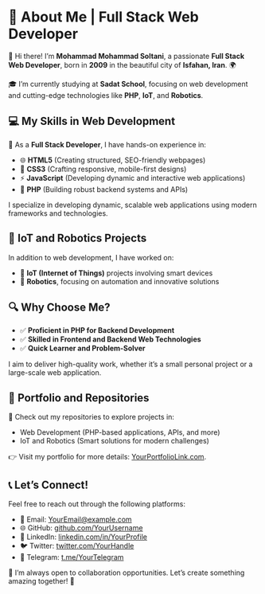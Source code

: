 
# 👋 About Me | Full Stack Web Developer  

🎉 Hi there! I’m **Mohammad Mohammad Soltani**, a passionate **Full Stack Web Developer**, born in **2009** in the beautiful city of **Isfahan, Iran**. 🌍  

🎓 I’m currently studying at **Sadat School**, focusing on web development and cutting-edge technologies like **PHP**, **IoT**, and **Robotics**.  

## 💻 My Skills in Web Development  
🚀 As a **Full Stack Developer**, I have hands-on experience in:  
- 🌐 **HTML5** (Creating structured, SEO-friendly webpages)  
- 🎨 **CSS3** (Crafting responsive, mobile-first designs)  
- ⚡ **JavaScript** (Developing dynamic and interactive web applications)  
- 🐘 **PHP** (Building robust backend systems and APIs)  

I specialize in developing dynamic, scalable web applications using modern frameworks and technologies.  

## 🤖 IoT and Robotics Projects  
In addition to web development, I have worked on:  
- 🌟 **IoT (Internet of Things)** projects involving smart devices  
- 🤖 **Robotics**, focusing on automation and innovative solutions  

## 🔍 Why Choose Me?  
- ✅ **Proficient in PHP for Backend Development**  
- ✅ **Skilled in Frontend and Backend Web Technologies**  
- ✅ **Quick Learner and Problem-Solver**  

I aim to deliver high-quality work, whether it’s a small personal project or a large-scale web application.  

## 🌟 Portfolio and Repositories  
📂 Check out my repositories to explore projects in:  
- Web Development (PHP-based applications, APIs, and more)  
- IoT and Robotics (Smart solutions for modern challenges)  

👉 Visit my portfolio for more details: [YourPortfolioLink.com](#).  

## 📞 Let’s Connect!  
Feel free to reach out through the following platforms:  
- 📧 Email: [YourEmail@example.com](mailto:YourEmail@example.com)  
- 🌐 GitHub: [github.com/YourUsername](https://github.com/YourUsername)  
- 🔗 LinkedIn: [linkedin.com/in/YourProfile](https://linkedin.com/in/YourProfile)  
- 🐦 Twitter: [twitter.com/YourHandle](https://twitter.com/YourHandle)  
- 📱 Telegram: [t.me/YourTelegram](https://t.me/YourTelegram)  

💬 I’m always open to collaboration opportunities. Let’s create something amazing together! 🚀  
